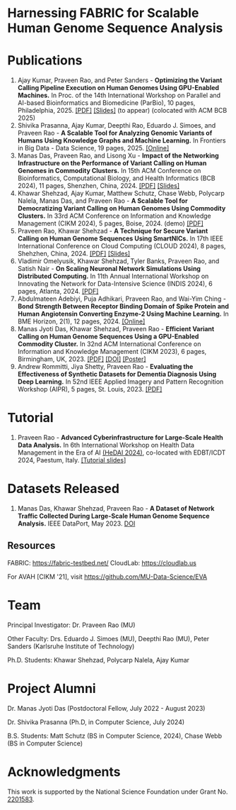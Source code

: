# Harnessing FABRIC for Scalable Human Genome Sequence Analysis


# Publications
1. Ajay Kumar, Praveen Rao, and Peter Sanders - **Optimizing the Variant Calling Pipeline Execution on Human Genomes Using GPU-Enabled Machines.** In Proc. of the 14th International Workshop on Parallel and AI-based Bioinformatics and Biomedicine (ParBio), 10 pages, Philadelphia, 2025. [[PDF]](https://drive.google.com/file/d/1VLLJXFjVAHeM0kYUXa6Frf11GQ_b-TO8/view) [[Slides]](https://drive.google.com/file/d/1pTEkgYcHSMpy70e1IH3kfFhnpXWkLpxb/view?usp=sharing) (to appear) (colocated with ACM BCB 2025)
2. Shivika Prasanna, Ajay Kumar, Deepthi Rao, Eduardo J. Simoes, and Praveen Rao - **A Scalable Tool for Analyzing Genomic Variants of Humans Using Knowledge Graphs and Machine Learning.** In Frontiers in Big Data - Data Science, 19 pages, 2025. [[Online]](https://www.frontiersin.org/journals/big-data/articles/10.3389/fdata.2024.1466391/full)
3. Manas Das, Praveen Rao, and Lisong Xu - **Impact of the Networking Infrastructure on the Performance of Variant Calling on Human Genomes in Commodity Clusters.** In 15th ACM Conference on Bioinformatics, Computational Biology, and Health Informatics (BCB 2024), 11 pages, Shenzhen, China, 2024. [[PDF]](https://drive.google.com/file/d/1eYjIpCsueB3G1cbQES80liGldtVQk58i/view?usp=sharing) [[Slides]](https://drive.google.com/file/d/1WWHWQRExBfTX_B8Qj6WTO41XFG0aa0Nc/view?usp=sharing)
4. Khawar Shehzad, Ajay Kumar, Matthew Schutz, Chase Webb, Polycarp Nalela, Manas Das, and Praveen Rao - **A Scalable Tool for Democratizing Variant Calling on Human Genomes Using Commodity Clusters.** In 33rd ACM Conference on Information and Knowledge Management (CIKM 2024), 5 pages, Boise, 2024. (demo) [[PDF]](https://drive.google.com/file/d/1NEH6XHrivpWOhmI183HBMryElemcK3KF/view)
5. Praveen Rao, Khawar Shehzad - **A Technique for Secure Variant Calling on Human Genome Sequences Using SmartNICs.** In 17th IEEE International Conference on Cloud Computing (CLOUD 2024), 8 pages, Shehzhen, China, 2024. [[PDF]](https://drive.google.com/file/d/1CfRMN9ErRL9XBMcKQ9UKAV8EhED7x17-/view?usp=sharing) [[Slides]](https://drive.google.com/file/d/1TZySZN3wf6pBCeLQvXc8rIwFjH4DYexM/view?usp=sharing)
6. Vladimir Omelyusik, Khawar Shehzad, Tyler Banks, Praveen Rao, and Satish Nair - **On Scaling Neuronal Network Simulations Using Distributed Computing.** In 11th Annual International Workshop on Innovating the Network for Data-Intensive Science (INDIS 2024), 6 pages, Atlanta, 2024. [[PDF]](https://drive.google.com/file/d/1Mcfh9DSQ-sYAyw3SACKWnV7polpBVgYp/view)
7. Abdulmateen Adebiyi, Puja Adhikari, Praveen Rao, and Wai-Yim Ching - **Bond Strength Between Receptor Binding Domain of Spike Protein and Human Angiotensin Converting Enzyme-2 Using Machine Learning.** In BME Horizon, 2(1), 12 pages, 2024. [[Online]](https://sciexplor.com/articles/2972-449X-vol2(1)-110)
8. Manas Jyoti Das, Khawar Shehzad, Praveen Rao - **Efficient Variant Calling on Human Genome Sequences Using a GPU-Enabled Commodity Cluster.** In 32nd ACM International Conference on Information and Knowledge Management (CIKM 2023), 6 pages, Birmingham, UK, 2023. [[PDF]](https://drive.google.com/file/d/1N2qXUoX1L9zkZXg_ET1VGLfezXmgSsR9/view) [[DOI]](https://doi.org/10.1145/3583780.3615268) [[Poster]](https://drive.google.com/file/d/1V1FnvIn_TeK1LpueNcAH6w9CNH6OYy1I/view?usp=sharing)
9. Andrew Rommitti, Jiya Shetty, Praveen Rao - **Evaluating the Effectiveness of Synthetic Datasets for Dementia Diagnosis Using Deep Learning.** In 52nd IEEE Applied Imagery and Pattern Recognition Workshop (AIPR), 5 pages, St. Louis, 2023. [[PDF]](https://drive.google.com/file/d/1arURsrY5zBKUTHgMxf-HyXN-mgp8uprU/view)

# Tutorial
1. Praveen Rao - **Advanced Cyberinfrastructure for Large-Scale Health Data Analysis.** In 6th International Workshop on Health Data Management in the Era of AI [(HeDAI 2024)](https://sites.google.com/view/hedai2024), co-located with EDBT/ICDT 2024, Paestum, Italy. [[Tutorial slides]](https://drive.google.com/file/d/1wiAZHboUWxXR7gBSBpsG1Zw9q48yjXDN/view?usp=sharing) 

# Datasets Released
1. Manas Das, Khawar Shehzad, Praveen Rao - **A Dataset of Network Traffic Collected During Large-Scale Human Genome Sequence Analysis.** IEEE DataPort, May 2023. [DOI](https://dx.doi.org/10.21227/y0t5-1w13)


## Resources

FABRIC: https://fabric-testbed.net/
CloudLab: https://cloudlab.us

For AVAH [CIKM '21], visit https://github.com/MU-Data-Science/EVA


# Team
Principal Investigator: Dr. Praveen Rao (MU)

Other Faculty: Drs. Eduardo J. Simoes (MU), Deepthi Rao (MU), Peter Sanders (Karlsruhe Institute of Technology)

Ph.D. Students: Khawar Shehzad, Polycarp Nalela, Ajay Kumar


# Project Alumni

Dr. Manas Jyoti Das (Postdoctoral Fellow, July 2022 - August 2023)

Dr. Shivika Prasanna (Ph.D, in Computer Science, July 2024)

B.S. Students: Matt Schutz (BS in Computer Science, 2024), Chase Webb (BS in Computer Science)

# Acknowledgments

This work is supported by the National Science Foundation under Grant No. [2201583](https://www.nsf.gov/awardsearch/showAward?AWD_ID=2201583&HistoricalAwards=false).
